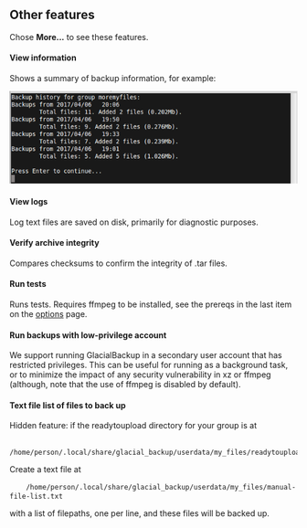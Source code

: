 
## Other features

Chose **More...** to see these features.

#### View information

Shows a summary of backup information, for example:

![Screenshot view info](https://raw.githubusercontent.com/downpoured/projects_glacial_backup/master/doc/img/moreinfo.png)

#### View logs

Log text files are saved on disk, primarily for diagnostic purposes.

#### Verify archive integrity

Compares checksums to confirm the integrity of .tar files.

#### Run tests

Runs tests. Requires ffmpeg to be installed, see the prereqs in the last item on the [options](doc/options.md) page.

#### Run backups with low-privilege account

We support running GlacialBackup in a secondary user account that has restricted privileges. This can be useful for running as a background task, or to minimize the impact of any security vulnerability in xz or ffmpeg (although, note that the use of ffmpeg is disabled by default).

#### Text file list of files to back up

Hidden feature: if the readytoupload directory for your group is at

        /home/person/.local/share/glacial_backup/userdata/my_files/readytoupload
        
Create a text file at

        /home/person/.local/share/glacial_backup/userdata/my_files/manual-file-list.txt
        
with a list of filepaths, one per line, and these files will be backed up.

